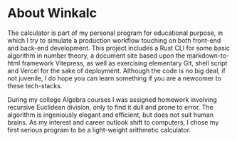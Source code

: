 # About Winkalc

The calculator is part of my personal program for educational purpose, in which I try to simulate a production workflow touching on both front-end and back-end development. This project includes a Rust CLI for some basic algorithm in number theory, a document site based upon the markdown-to-html framework Vitepress, as well as exercising elementary Git, shell script and Vercel for the sake of deployment. Although the code is no big deal, if not juvenile, I do hope you can learn something if you are a newcomer to these tech-stacks.

During my college Algebra courses I was assigned homework involving recursive Euclidean division, only to find it dull and prone to error. The algorithm is ingeniously elegant and efficient, but does not suit human brains. As my interest and career outlook shift to computers, I chose my first serious program to be a light-weight arithmetic calculator.